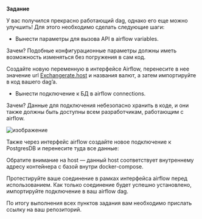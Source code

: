 **Задание**

У вас получился прекрасно работающий dag, однако его еще можно улучшить! Для этого необходимо сделать следующие шаги:

* Вынести параметры для вызова API в airflow variables.

Зачем? Подобные конфигурационные параметры должны иметь возможность изменяться без погружения в сам код.

Создайте новую переменную в интерфейсе Airflow, перенесите в нее значение url [Exchangerate.host](https://exchangerate.host/#/) и названия валют, а затем импортируйте в код вашего dag’a.

* Вынести подключение к БД в airflow connections.

Зачем? Данные для подключения небезопасно хранить в коде, и они также должны быть доступны всем разработчикам, работающим с airflow.

![изображение](https://github.com/UncleJoe1973/1T_course/assets/29273924/22dc4e01-2816-4174-aa73-fda66c91b4b1)


Также через интерфейс airflow создайте новое подключение к PostgresDB и перенесите туда все данные:


Обратите внимание на host — данный host соответствует внутреннему адресу контейнера с базой внутри docker-compose.

Протестируйте ваше соединение в рамках интерфейса airflow перед использованием. Как только соединение будет успешно установлено, импортируйте подключение в ваш airflow dag.

 

По итогу выполнения всех пунктов задания вам необходимо прислать ссылку на ваш репозиторий.
